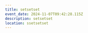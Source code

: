 ```yaml
---
title: setsetset
event_date: 2024-11-07T09:42:28.115Z
description: setsetset
location: ssetsetset
---
```

